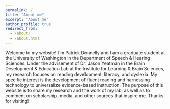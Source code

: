 ```yaml
---
permalink: /
title: "About me"
excerpt: "About me"
author_profile: true
redirect_from: 
  - /about/
  - /about.html
---
```



Welcome to my website! I’m Patrick Donnelly and I am a graduate student at the University of Washington in the Department of Speech & Hearing Sciences.  Under the advisement of Dr. Jason Yeatman in the Brain Development & Education Lab at the Institute for Learning & Brain Sciences, my research focuses on reading development, literacy, and dyslexia.  My specific interest is the development of fluent reading and harnessing technology to universalize evidence-based instruction.  The purpose of this website is to share my research and the work of my lab, as well as to comment on scholarship, media, and other sources that inspire me.  Thanks for visiting!

